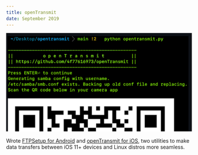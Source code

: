 ```yaml
---
title: openTransmit
date: September 2019
---
```


![openTransmit](assets/images/openTransmit.png "openTransmit")

Wrote [FTPSetup for Android](https://github.com/kman46/ftpsetup) and [openTransmit for iOS](https://github.com/4f77616973/openTransmit), two utilities to make data transfers between iOS 11+ devices and Linux distros more seamless.
